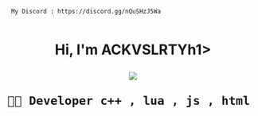 ```
 My Discord : https://discord.gg/nQuSHzJ5Wa
                                                          
```
<h1 align="center">Hi, I'm ACKVSLRTYh1>

<p align="center">
  <img src="https://readme-typing-svg.herokuapp.com/?center=true&vCenter=true&color=016EEA&width=500&lines=Welcome+|" />
</p>



```diff
🐱‍👤 Developer c++ , lua , js , html , sql , php , java

```


<br />
